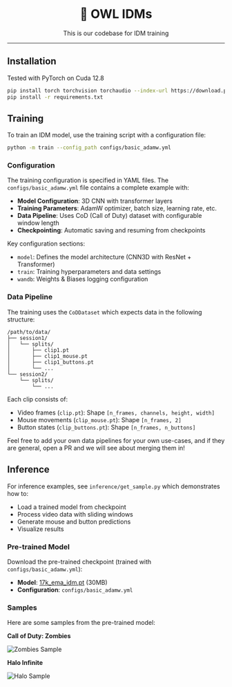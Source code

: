<div align="center">

# 🦉 OWL IDMs

<p align="center">
  This is our codebase for IDM training
</p>

---

</div>

## Installation

Tested with PyTorch on Cuda 12.8
```bash
pip install torch torchvision torchaudio --index-url https://download.pytorch.org/whl/cu128
pip install -r requirements.txt
```

## Training

To train an IDM model, use the training script with a configuration file:

```bash
python -m train --config_path configs/basic_adamw.yml
```

### Configuration

The training configuration is specified in YAML files. The `configs/basic_adamw.yml` file contains a complete example with:

- **Model Configuration**: 3D CNN with transformer layers
- **Training Parameters**: AdamW optimizer, batch size, learning rate, etc.
- **Data Pipeline**: Uses CoD (Call of Duty) dataset with configurable window length
- **Checkpointing**: Automatic saving and resuming from checkpoints

Key configuration sections:
- `model`: Defines the model architecture (CNN3D with ResNet + Transformer)
- `train`: Training hyperparameters and data settings
- `wandb`: Weights & Biases logging configuration

### Data Pipeline

The training uses the `CoDDataset` which expects data in the following structure:
```
/path/to/data/
├── session1/
│   └── splits/
│       ├── clip1.pt
│       ├── clip1_mouse.pt
│       ├── clip1_buttons.pt
│       └── ...
└── session2/
    └── splits/
        └── ...
```

Each clip consists of:
- Video frames (`clip.pt`): Shape `[n_frames, channels, height, width]`
- Mouse movements (`clip_mouse.pt`): Shape `[n_frames, 2]`
- Button states (`clip_buttons.pt`): Shape `[n_frames, n_buttons]`
  
Feel free to add your own data pipelines for your own use-cases, and if they are general, open a PR and we will see about merging them in!
## Inference

For inference examples, see `inference/get_sample.py` which demonstrates how to:
- Load a trained model from checkpoint
- Process video data with sliding windows
- Generate mouse and button predictions
- Visualize results

### Pre-trained Model

Download the pre-trained checkpoint (trained with `configs/basic_adamw.yml`):
- **Model**: [17k_ema_idm.pt](https://model-checkpoints.fly.storage.tigris.dev/17k_ema_idm.pt) (30MB)
- **Configuration**: `configs/basic_adamw.yml`

### Samples

Here are some samples from the pre-trained model:  

**Call of Duty: Zombies**  

![Zombies Sample](media/samples_zombies.gif)  

**Halo Infinite**  

![Halo Sample](media/samples_halo.gif)

